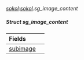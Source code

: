 _[sokol](../../modules/sokol/sokol-module.md):[sokol](../../modules/sokol/sokol-module.md).sg\_image\_content_
##### Struct sg\_image\_content

| Fields | |
|:---|:---|
| [subimage](sokol-sg_image_content-subimage.md) |  |
